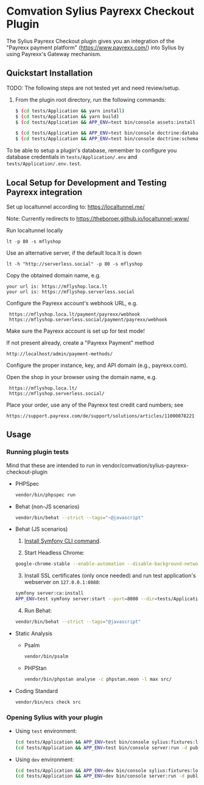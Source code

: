 # Comvation Sylius Payrexx Checkout Plugin

The Sylius Payrexx Checkout plugin gives you an integration of the "Payrexx payment platform" (https://www.payrexx.com/)
into Sylius by using Payrexx's Gateway mechanism.

## Quickstart Installation

TODO: The following steps are not tested yet and need review/setup.

1. From the plugin root directory, run the following commands:

    ```bash
    $ (cd tests/Application && yarn install)
    $ (cd tests/Application && yarn build)
    $ (cd tests/Application && APP_ENV=test bin/console assets:install public)

    $ (cd tests/Application && APP_ENV=test bin/console doctrine:database:create)
    $ (cd tests/Application && APP_ENV=test bin/console doctrine:schema:create)
    ```

To be able to setup a plugin's database, remember to configure you database credentials in `tests/Application/.env`
and `tests/Application/.env.test`.

## Local Setup for Development and Testing Payrexx integration

Set up localtunnel according to: https://localtunnel.me/

Note:  Currently redirects to https://theboroer.github.io/localtunnel-www/

Run localtunnel locally

    lt -p 80 -s mflyshop

Use an alternative server, if the default loca.lt is down

    lt -h "http://serverless.social" -p 80 -s mflyshop

Copy the obtained domain name, e.g.

    your url is: https://mflyshop.loca.lt
    your url is: https://mflyshop.serverless.social

Configure the Payrexx account's webhook URL, e.g.

     https://mflyshop.loca.lt/payment/payrexx/webhook
     https://mflyshop.serverless.social/payment/payrexx/webhook

Make sure the Payrexx account is set up for test mode!

If not present already, create a "Payrexx Payment" method

    http://localhost/admin/payment-methods/

Configure the proper instance, key, and API domain (e.g., payrexx.com).

Open the shop in your browser using the domain name, e.g.

     https://mflyshop.loca.lt/
     https://mflyshop.serverless.social/

Place your order, use any of the Payrexx test credit card numbers; see

    https://support.payrexx.com/de/support/solutions/articles/11000078221

## Usage

### Running plugin tests

Mind that these are intended to run in
    vendor/comvation/sylius-payrexx-checkout-plugin

- PHPSpec

  ```bash
  vendor/bin/phpspec run
  ```

- Behat (non-JS scenarios)

  ```bash
  vendor/bin/behat --strict --tags="~@javascript"
  ```

- Behat (JS scenarios)

    1. [Install Symfony CLI command](https://symfony.com/download).

    2. Start Headless Chrome:

    ```bash
    google-chrome-stable --enable-automation --disable-background-networking --no-default-browser-check --no-first-run --disable-popup-blocking --disable-default-apps --allow-insecure-localhost --disable-translate --disable-extensions --no-sandbox --enable-features=Metal --headless --remote-debugging-port=9222 --window-size=2880,1800 --proxy-server='direct://' --proxy-bypass-list='*' http://127.0.0.1
    ```

    3. Install SSL certificates (only once needed) and run test application's webserver on `127.0.0.1:8080`:

    ```bash
    symfony server:ca:install
    APP_ENV=test symfony server:start --port=8080 --dir=tests/Application/public --daemon
    ```

    4. Run Behat:

    ```bash
    vendor/bin/behat --strict --tags="@javascript"
    ```

- Static Analysis

    - Psalm

      ```bash
      vendor/bin/psalm
      ```

    - PHPStan

      ```bash
      vendor/bin/phpstan analyse -c phpstan.neon -l max src/
      ```

- Coding Standard

  ```bash
  vendor/bin/ecs check src
  ```

### Opening Sylius with your plugin

- Using `test` environment:

    ```bash
    (cd tests/Application && APP_ENV=test bin/console sylius:fixtures:load)
    (cd tests/Application && APP_ENV=test bin/console server:run -d public)
    ```

- Using `dev` environment:

    ```bash
    (cd tests/Application && APP_ENV=dev bin/console sylius:fixtures:load)
    (cd tests/Application && APP_ENV=dev bin/console server:run -d public)
    ```
